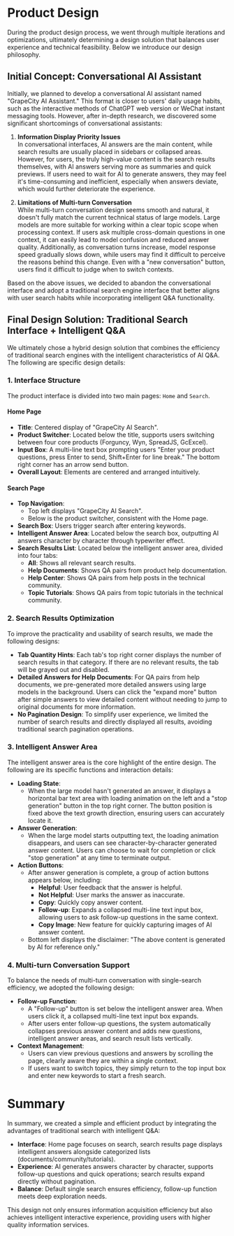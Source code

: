 # Product Design

During the product design process, we went through multiple iterations and optimizations, ultimately determining a design solution that balances user experience and technical feasibility. Below we introduce our design philosophy.

## Initial Concept: Conversational AI Assistant

Initially, we planned to develop a conversational AI assistant named "GrapeCity AI Assistant." This format is closer to users' daily usage habits, such as the interactive methods of ChatGPT web version or WeChat instant messaging tools. However, after in-depth research, we discovered some significant shortcomings of conversational assistants:

1. **Information Display Priority Issues**  
   In conversational interfaces, AI answers are the main content, while search results are usually placed in sidebars or collapsed areas. However, for users, the truly high-value content is the search results themselves, with AI answers serving more as summaries and quick previews. If users need to wait for AI to generate answers, they may feel it's time-consuming and inefficient, especially when answers deviate, which would further deteriorate the experience.

2. **Limitations of Multi-turn Conversation**  
   While multi-turn conversation design seems smooth and natural, it doesn't fully match the current technical status of large models. Large models are more suitable for working within a clear topic scope when processing context. If users ask multiple cross-domain questions in one context, it can easily lead to model confusion and reduced answer quality. Additionally, as conversation turns increase, model response speed gradually slows down, while users may find it difficult to perceive the reasons behind this change. Even with a "new conversation" button, users find it difficult to judge when to switch contexts.

Based on the above issues, we decided to abandon the conversational interface and adopt a traditional search engine interface that better aligns with user search habits while incorporating intelligent Q&A functionality.

## Final Design Solution: Traditional Search Interface + Intelligent Q&A

We ultimately chose a hybrid design solution that combines the efficiency of traditional search engines with the intelligent characteristics of AI Q&A. The following are specific design details:

### 1. Interface Structure

The product interface is divided into two main pages: `Home` and `Search`.

#### **Home Page**

-   **Title**: Centered display of "GrapeCity AI Search".
-   **Product Switcher**: Located below the title, supports users switching between four core products (Forguncy, Wyn, SpreadJS, GcExcel).
-   **Input Box**: A multi-line text box prompting users "Enter your product questions, press Enter to send, Shift+Enter for line break." The bottom right corner has an arrow send button.
-   **Overall Layout**: Elements are centered and arranged intuitively.

#### **Search Page**

-   **Top Navigation**:
    -   Top left displays "GrapeCity AI Search".
    -   Below is the product switcher, consistent with the Home page.
-   **Search Box**: Users trigger search after entering keywords.
-   **Intelligent Answer Area**: Located below the search box, outputting AI answers character by character through typewriter effect.
-   **Search Results List**: Located below the intelligent answer area, divided into four tabs:
    -   **All**: Shows all relevant search results.
    -   **Help Documents**: Shows QA pairs from product help documentation.
    -   **Help Center**: Shows QA pairs from help posts in the technical community.
    -   **Topic Tutorials**: Shows QA pairs from topic tutorials in the technical community.

### 2. Search Results Optimization

To improve the practicality and usability of search results, we made the following designs:

-   **Tab Quantity Hints**: Each tab's top right corner displays the number of search results in that category. If there are no relevant results, the tab will be grayed out and disabled.
-   **Detailed Answers for Help Documents**: For QA pairs from help documents, we pre-generated more detailed answers using large models in the background. Users can click the "expand more" button after simple answers to view detailed content without needing to jump to original documents for more information.
-   **No Pagination Design**: To simplify user experience, we limited the number of search results and directly displayed all results, avoiding traditional search pagination operations.

### 3. Intelligent Answer Area

The intelligent answer area is the core highlight of the entire design. The following are its specific functions and interaction details:

-   **Loading State**:
    -   When the large model hasn't generated an answer, it displays a horizontal bar text area with loading animation on the left and a "stop generation" button in the top right corner. The button position is fixed above the text growth direction, ensuring users can accurately locate it.
-   **Answer Generation**:
    -   When the large model starts outputting text, the loading animation disappears, and users can see character-by-character generated answer content. Users can choose to wait for completion or click "stop generation" at any time to terminate output.
-   **Action Buttons**:
    -   After answer generation is complete, a group of action buttons appears below, including:
        -   **Helpful**: User feedback that the answer is helpful.
        -   **Not Helpful**: User marks the answer as inaccurate.
        -   **Copy**: Quickly copy answer content.
        -   **Follow-up**: Expands a collapsed multi-line text input box, allowing users to ask follow-up questions in the same context.
        -   **Copy Image**: New feature for quickly capturing images of AI answer content.
    -   Bottom left displays the disclaimer: "The above content is generated by AI for reference only."

### 4. Multi-turn Conversation Support

To balance the needs of multi-turn conversation with single-search efficiency, we adopted the following design:

-   **Follow-up Function**:
    -   A "Follow-up" button is set below the intelligent answer area. When users click it, a collapsed multi-line text input box expands.
    -   After users enter follow-up questions, the system automatically collapses previous answer content and adds new questions, intelligent answer areas, and search result lists vertically.
-   **Context Management**:
    -   Users can view previous questions and answers by scrolling the page, clearly aware they are within a single context.
    -   If users want to switch topics, they simply return to the top input box and enter new keywords to start a fresh search.

# Summary

In summary, we created a simple and efficient product by integrating the advantages of traditional search with intelligent Q&A:

-   **Interface**: Home page focuses on search, search results page displays intelligent answers alongside categorized lists (documents/community/tutorials).
-   **Experience**: AI generates answers character by character, supports follow-up questions and quick operations; search results expand directly without pagination.
-   **Balance**: Default single search ensures efficiency, follow-up function meets deep exploration needs.

This design not only ensures information acquisition efficiency but also achieves intelligent interactive experience, providing users with higher quality information services.
